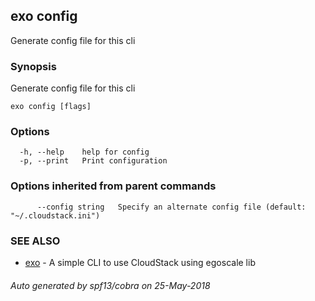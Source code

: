 ## exo config

Generate config file for this cli

### Synopsis

Generate config file for this cli

```
exo config [flags]
```

### Options

```
  -h, --help    help for config
  -p, --print   Print configuration
```

### Options inherited from parent commands

```
      --config string   Specify an alternate config file (default: "~/.cloudstack.ini")
```

### SEE ALSO

* [exo](README.md)	 - A simple CLI to use CloudStack using egoscale lib

###### Auto generated by spf13/cobra on 25-May-2018
